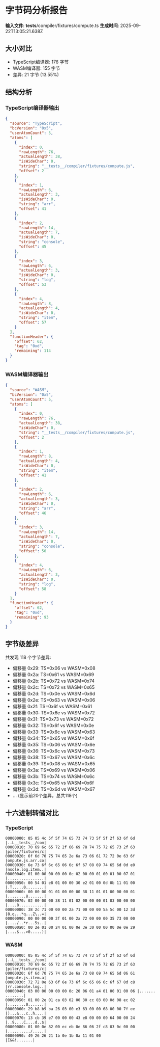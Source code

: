 # 字节码分析报告

**输入文件**: __tests__/compiler/fixtures/compute.ts
**生成时间**: 2025-09-22T13:05:21.638Z

## 大小对比

- TypeScript编译器: 176 字节
- WASM编译器: 155 字节
- 差异: 21 字节 (13.55%)

## 结构分析

### TypeScript编译器输出
```json
{
  "source": "TypeScript",
  "bcVersion": "0x5",
  "userAtomCount": 5,
  "atoms": [
    {
      "index": 0,
      "rawLength": 76,
      "actualLength": 38,
      "isWideChar": 0,
      "string": "__tests__/compiler/fixtures/compute.js",
      "offset": 2
    },
    {
      "index": 1,
      "rawLength": 6,
      "actualLength": 3,
      "isWideChar": 0,
      "string": "arr",
      "offset": 41
    },
    {
      "index": 2,
      "rawLength": 14,
      "actualLength": 7,
      "isWideChar": 0,
      "string": "console",
      "offset": 45
    },
    {
      "index": 3,
      "rawLength": 6,
      "actualLength": 3,
      "isWideChar": 0,
      "string": "log",
      "offset": 53
    },
    {
      "index": 4,
      "rawLength": 8,
      "actualLength": 4,
      "isWideChar": 0,
      "string": "item",
      "offset": 57
    }
  ],
  "functionHeader": {
    "offset": 62,
    "tag": "0xd",
    "remaining": 114
  }
}
```

### WASM编译器输出
```json
{
  "source": "WASM",
  "bcVersion": "0x5",
  "userAtomCount": 5,
  "atoms": [
    {
      "index": 0,
      "rawLength": 76,
      "actualLength": 38,
      "isWideChar": 0,
      "string": "__tests__/compiler/fixtures/compute.js",
      "offset": 2
    },
    {
      "index": 1,
      "rawLength": 8,
      "actualLength": 4,
      "isWideChar": 0,
      "string": "item",
      "offset": 41
    },
    {
      "index": 2,
      "rawLength": 6,
      "actualLength": 3,
      "isWideChar": 0,
      "string": "arr",
      "offset": 46
    },
    {
      "index": 3,
      "rawLength": 14,
      "actualLength": 7,
      "isWideChar": 0,
      "string": "console",
      "offset": 50
    },
    {
      "index": 4,
      "rawLength": 6,
      "actualLength": 3,
      "isWideChar": 0,
      "string": "log",
      "offset": 58
    }
  ],
  "functionHeader": {
    "offset": 62,
    "tag": "0xd",
    "remaining": 93
  }
}
```

## 字节级差异

共发现 118 个字节差异:

- 偏移量 0x29: TS=0x06 vs WASM=0x08
- 偏移量 0x2a: TS=0x61 vs WASM=0x69
- 偏移量 0x2b: TS=0x72 vs WASM=0x74
- 偏移量 0x2c: TS=0x72 vs WASM=0x65
- 偏移量 0x2d: TS=0x0e vs WASM=0x6d
- 偏移量 0x2e: TS=0x63 vs WASM=0x06
- 偏移量 0x2f: TS=0x6f vs WASM=0x61
- 偏移量 0x30: TS=0x6e vs WASM=0x72
- 偏移量 0x31: TS=0x73 vs WASM=0x72
- 偏移量 0x32: TS=0x6f vs WASM=0x0e
- 偏移量 0x33: TS=0x6c vs WASM=0x63
- 偏移量 0x34: TS=0x65 vs WASM=0x6f
- 偏移量 0x35: TS=0x06 vs WASM=0x6e
- 偏移量 0x36: TS=0x6c vs WASM=0x73
- 偏移量 0x38: TS=0x67 vs WASM=0x6c
- 偏移量 0x39: TS=0x08 vs WASM=0x65
- 偏移量 0x3a: TS=0x69 vs WASM=0x06
- 偏移量 0x3b: TS=0x74 vs WASM=0x6c
- 偏移量 0x3c: TS=0x65 vs WASM=0x6f
- 偏移量 0x3d: TS=0x6d vs WASM=0x67
- ... (显示前20个差异，总共118个)

## 十六进制转储对比

### TypeScript
```
00000000: 05 05 4c 5f 5f 74 65 73 74 73 5f 5f 2f 63 6f 6d |..L__tests__/com|
00000010: 70 69 6c 65 72 2f 66 69 78 74 75 72 65 73 2f 63 |piler/fixtures/c|
00000020: 6f 6d 70 75 74 65 2e 6a 73 06 61 72 72 0e 63 6f |ompute.js.arr.co|
00000030: 6e 73 6f 6c 65 06 6c 6f 67 08 69 74 65 6d 0d e0 |nsole.log.item..|
00000040: 01 00 00 00 00 00 0c 02 00 00 01 00 01 00 07 01 |................|
00000050: 00 54 01 e8 01 00 00 30 e2 01 00 0d 0b 11 01 00 |.T.....0........|
00000060: 00 00 00 01 01 00 00 00 38 11 01 01 00 00 00 01 |........8.......|
00000070: 02 00 00 00 38 11 01 02 00 00 00 01 03 00 00 00 |....8...........|
00000080: 38 2c 71 00 00 00 2a 71 00 00 00 5a 5c 00 12 3d |8,q...*q...Z\..=|
00000090: 00 00 00 00 2f 01 00 2a 72 00 00 00 35 73 00 00 |..../..*r...5s..|
000000a0: 00 2e 01 00 24 01 00 0e 3e 30 00 00 00 0e 0e 29 |....$...>0.....)|
```

### WASM
```
00000000: 05 05 4c 5f 5f 74 65 73 74 73 5f 5f 2f 63 6f 6d |..L__tests__/com|
00000010: 70 69 6c 65 72 2f 66 69 78 74 75 72 65 73 2f 63 |piler/fixtures/c|
00000020: 6f 6d 70 75 74 65 2e 6a 73 08 69 74 65 6d 06 61 |ompute.js.item.a|
00000030: 72 72 0e 63 6f 6e 73 6f 6c 65 06 6c 6f 67 0d c8 |rr.console.log..|
00000040: 03 00 00 00 00 00 0c 20 06 01 a4 01 00 01 00 06 |....... ........|
00000050: 01 00 2e 01 ca 03 02 00 30 cc 03 00 0d 08 ec 02 |........0.......|
00000060: 29 b8 b9 ba 26 03 00 e3 63 00 00 68 00 00 7f ee |)...&...c..h....|
00000070: 13 cb 39 e7 00 00 00 43 e8 00 00 00 64 00 00 24 |..9....C....d..$|
00000080: 01 00 0e 82 00 ec eb 0e 86 06 2f c8 03 0c 00 00 |........../.....|
00000090: 49 26 26 21 1b 0e 1b 0a 11 01 00                |I&&!.......|
```
